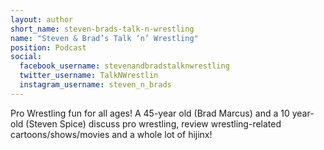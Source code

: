 ```yaml
---
layout: author
short_name: steven-brads-talk-n-wrestling
name: "Steven & Brad’s Talk ‘n’ Wrestling"
position: Podcast
social:
  facebook_username: stevenandbradstalknwrestling
  twitter_username: TalkNWrestlin
  instagram_username: steven_n_brads
---
```

Pro Wrestling fun for all ages! A 45-year old (Brad Marcus) and a 10 year-old (Steven Spice) discuss pro wrestling, review wrestling-related cartoons/shows/movies and a whole lot of hijinx!